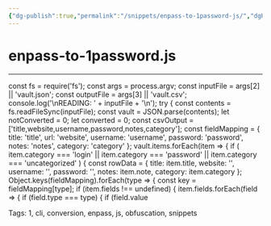 ```yaml
---
{"dg-publish":true,"permalink":"/snippets/enpass-to-1password-js/","dgHomeLink":true,"dgPassFrontmatter":false}
---
```


# enpass-to-1password.js

---
const fs = require('fs'); const args = process.argv; const inputFile = args[2] || 'vault.json'; const outputFile = args[3] || 'vault.csv'; console.log('\nREADING: ' + inputFile + '\n'); try { const contents = fs.readFileSync(inputFile); const vault = JSON.parse(contents); let notConverted = 0; let converted = 0; const csvOutput = ['title,website,username,password,notes,category']; const fieldMapping = { title: 'title', url: 'website', username: 'username', password: 'password', notes: 'notes', category: 'category' }; vault.items.forEach(item => { if ( item.category === 'login' || item.category === 'password' || item.category === 'uncategorized' ) { const rowData = { title: item.title, website: '', username: '', password: '', notes: item.note, category: item.category }; Object.keys(fieldMapping).forEach(type => { const key = fieldMapping[type]; if (item.fields !== undefined) { item.fields.forEach(field => { if (field.type === type) { if (field.value 

Tags:
  1, cli, conversion, enpass, js, obfuscation, snippets